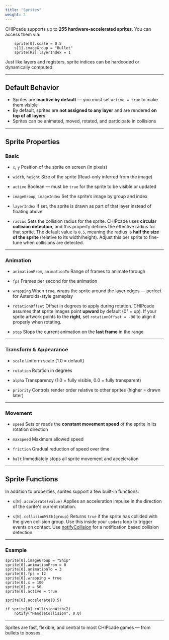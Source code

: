 ```yaml
---
title: "Sprites"
weight: 2
---
```


CHIPcade supports up to **255 hardware-accelerated sprites**. You can access them via:

```chipcade
    sprite[0].scale = 0.5
    s[1].imageGroup = "Bullet"
    sprite[R2].layerIndex = 1
```

Just like layers and registers, sprite indices can be hardcoded or dynamically computed.

---

## Default Behavior

- Sprites are **inactive by default** — you must set `active = true` to make them visible
- By default, sprites are **not assigned to any layer** and are rendered **on top of all layers**
- Sprites can be animated, moved, rotated, and participate in collisions

---

## Sprite Properties

### Basic

- `x`, `y`
  Position of the sprite on screen (in pixels)

- `width`, `height`
  Size of the sprite (Read-only inferred from the image)

- `active`
  Boolean — must be `true` for the sprite to be visible or updated

- `imageGroup`, `imageIndex`
  Set the sprite’s image by group and index

- `layerIndex`
  If set, the sprite is drawn as part of that layer instead of floating above

- `radius`
  Sets the collision radius for the sprite.
  CHIPcade uses **circular collision detection**, and this property defines the effective radius for that sprite.
  The default value is `0.5`, meaning the radius is **half the size of the sprite** (relative to its width/height).
  Adjust this per sprite to fine-tune when collisions are detected.

---

### Animation

- `animationFrom`, `animationTo`
  Range of frames to animate through

- `fps`
  Frames per second for the animation

- `wrapping`
  When `true`, wraps the sprite around the layer edges — perfect for Asteroids-style gameplay

- `rotationOffset`
  Offset in degrees to apply during rotation.
  CHIPcade assumes that sprite images point **upward** by default (0° = up).
  If your sprite artwork points to the **right**, set `rotationOffset = -90` to align it properly when rotating.

- `stop`
  Stops the current animation on the **last frame** in the range

---

### Transform & Appearance

- `scale`
  Uniform scale (1.0 = default)

- `rotation`
  Rotation in degrees

- `alpha`
  Transparency (1.0 = fully visible, 0.0 = fully transparent)

- `priority`
  Controls render order relative to other sprites (higher = drawn later)

---

### Movement

- `speed`
  Sets or reads the **constant movement speed** of the sprite in its rotation direction

- `maxSpeed`
  Maximum allowed speed

- `friction`
  Gradual reduction of speed over time

- `halt`
  Immediately stops all sprite movement and acceleration

---

## Sprite Functions

In addition to properties, sprites support a few built-in functions:

- `s[N].accelerate(value)`
  Applies an acceleration impulse in the direction of the sprite's current rotation.

- `s[N].collisionWith(group)`
  Returns `true` if the sprite has collided with the given collision group.
  Use this inside your `update` loop to trigger events on contact. Use [notifyCollision](/script#notifyCollision) for a notification based collision detection.

---

### Example

```chipcade
sprite[0].imageGroup = "Ship"
sprite[0].animationFrom = 0
sprite[0].animationTo = 3
sprite[0].fps = 12
sprite[0].wrapping = true
sprite[0].x = 100
sprite[0].y = 50
sprite[0].active = true

sprite[0].accelerate(0.5)

if sprite[0].collisionWith(2)
    notify("HandleCollision", 0.0)
```

---

Sprites are fast, flexible, and central to most CHIPcade games — from bullets to bosses.
